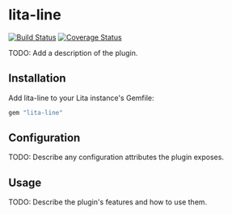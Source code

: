 # lita-line

[![Build Status](https://img.shields.io/travis/aar0nTw/lita-line.svg)](https://travis-ci.org/aar0nTw/lita-line)
[![Coverage Status](https://img.shields.io/coveralls/aar0nTw/lita-line.svg)](https://coveralls.io/github/aar0nTw/lita-line?branch=master)

TODO: Add a description of the plugin.

## Installation

Add lita-line to your Lita instance's Gemfile:

``` ruby
gem "lita-line"
```

## Configuration

TODO: Describe any configuration attributes the plugin exposes.

## Usage

TODO: Describe the plugin's features and how to use them.
